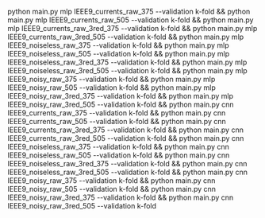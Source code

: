python main.py mlp IEEE9_currents_raw_375 --validation k-fold && python main.py mlp IEEE9_currents_raw_505 --validation k-fold && python main.py mlp IEEE9_currents_raw_3red_375 --validation k-fold && python main.py mlp IEEE9_currents_raw_3red_505 --validation k-fold && python main.py mlp IEEE9_noiseless_raw_375 --validation k-fold && python main.py mlp IEEE9_noiseless_raw_505 --validation k-fold && python main.py mlp IEEE9_noiseless_raw_3red_375 --validation k-fold && python main.py mlp IEEE9_noiseless_raw_3red_505 --validation k-fold && python main.py mlp IEEE9_noisy_raw_375 --validation k-fold && python main.py mlp IEEE9_noisy_raw_505 --validation k-fold && python main.py mlp IEEE9_noisy_raw_3red_375 --validation k-fold && python main.py mlp IEEE9_noisy_raw_3red_505 --validation k-fold && python main.py cnn IEEE9_currents_raw_375 --validation k-fold && python main.py cnn IEEE9_currents_raw_505 --validation k-fold && python main.py cnn IEEE9_currents_raw_3red_375 --validation k-fold && python main.py cnn IEEE9_currents_raw_3red_505 --validation k-fold && python main.py cnn IEEE9_noiseless_raw_375 --validation k-fold && python main.py cnn IEEE9_noiseless_raw_505 --validation k-fold && python main.py cnn IEEE9_noiseless_raw_3red_375 --validation k-fold && python main.py cnn IEEE9_noiseless_raw_3red_505 --validation k-fold && python main.py cnn IEEE9_noisy_raw_375 --validation k-fold && python main.py cnn IEEE9_noisy_raw_505 --validation k-fold && python main.py cnn IEEE9_noisy_raw_3red_375 --validation k-fold && python main.py cnn IEEE9_noisy_raw_3red_505 --validation k-fold
